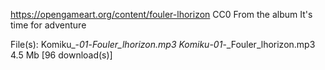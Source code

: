 https://opengameart.org/content/fouler-lhorizon
CC0
From the album It's time for adventure

File(s): 
Komiku_-_01_-_Fouler_lhorizon.mp3 Komiku_-_01_-_Fouler_lhorizon.mp3 4.5 Mb [96 download(s)]
